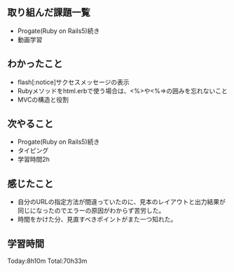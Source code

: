 ## 取り組んだ課題一覧
 - Progate(Ruby on Rails5)続き
 - 動画学習
## わかったこと
 -  flash[:notice]サクセスメッセージの表示
 - Rubyメソッドをhtml.erbで使う場合は、<%>や<%=>の囲みを忘れないこと
 - MVCの構造と役割
## 次やること
 - Progate(Ruby on Rails5)続き
 - タイピング
 - 学習時間2h
## 感じたこと
 - 自分のURLの指定方法が間違っていたのに、見本のレイアウトと出力結果が同じになったのでエラーの原因がわからず苦労した。
 - 時間をかけた分、見直すべきポイントがまた一つ知れた。
## 学習時間
Today:8h10m  Total:70h33m